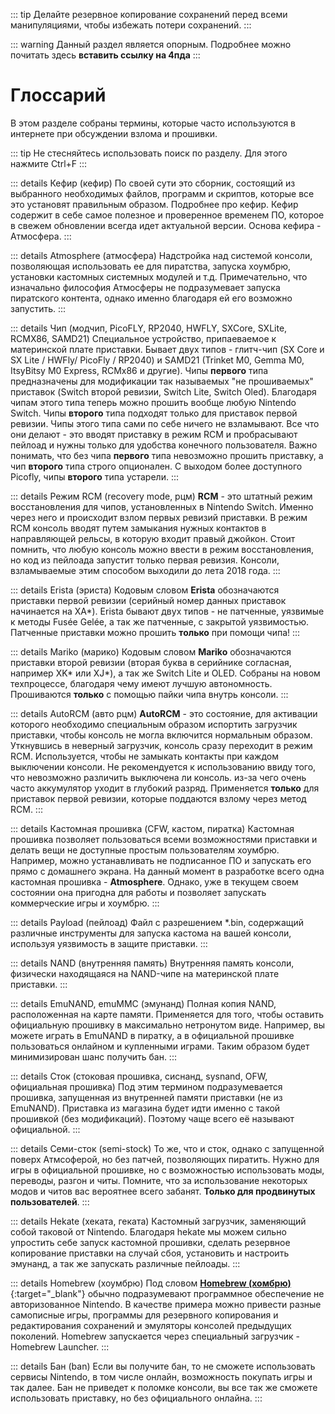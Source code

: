 ::: tip
Делайте резервное копирование сохранений перед всеми манипуляциями, чтобы избежать потери сохранений.
:::

::: warning
Данный раздел является опорным. Подробнее можно почитать здесь **вставить ссылку на 4пда**
:::

# Глоссарий

В этом разделе собраны термины, которые часто используются в интернете при обсуждении взлома и прошивки. 

::: tip
Не стесняйтесь использовать поиск по разделу. Для этого нажмите Ctrl+F
:::


::: details Кефир (кефир)
По своей сути это сборник, состоящий из выбранного необходимых файлов, программ и скриптов, которые все это установят правильным образом. Подробнее про кефир. Кефир содержит в себе самое полезное и проверенное временем ПО, которое в свежем обновлении всегда идет актуальной версии. Основа кефира - Атмосфера.
:::

::: details Atmosphere (атмосфера)
Надстройка над системой консоли, позволяющая использовать ее для пиратства, запуска хоумбрю, установки кастомных системных модулей и т.д. Примечательно, что изначально философия Атмосферы не подразумевает запуска пиратского контента, однако именно благодаря ей его возможно запустить. 
:::

::: details Чип (модчип, PicoFLY, RP2040, HWFLY, SXCore, SXLite, RCMX86, SAMD21)
Специальное устройство, припаеваемое к материнской плате приставки. Бывает двух типов - глитч-чип (SX Core и SX Lite / HWFly/ PicoFly / RP2040) и SAMD21 (Trinket M0, Gemma M0, ItsyBitsy M0 Express, RCMx86 и другие). Чипы **первого** типа предназначены для модификации так называемых "не прошиваемых" приставок (Switch второй ревизии, Switch Lite, Switch Oled). Благодаря чипам этого типа теперь можно прошить вообще любую Nintendo Switch. Чипы **второго** типа подходят только для приставок первой ревизии. Чипы этого типа сами по себе ничего не взламывают. Все что они делают - это вводят приставку в режим RCM и пробрасывают пейлоад и нужны только для удобства конечного пользователя. Важно понимать, что без чипа **первого** типа невозможно прошить приставку, а чип **второго** типа строго опционален. С выходом более доступного Picofly, чипы **второго** типа устарели. 
:::

::: details Режим RCM (recovery mode, рцм)
**RCM** - это штатный режим восстановления для чипов, установленных в Nintendo Switch. Именно через него и происходит взлом первых ревизий приставки. В режим RCM консоль вводят путем замыкания нужных контактов в направляющей рельсы, в которую входит правый джойкон. Стоит помнить, что любую консоль можно ввести в режим восстановления, но код из пейлоада запустит только первая ревизия. Консоли, взламываемые этим способом выходили до лета 2018 года. 
:::

::: details Erista (эриста)
Кодовым словом **Erista** обозначаются приставки первой ревизии (серийный номер данных приставок начинается на XA*). Erista бывают двух типов - не патченные, уязвимые к методы Fusée Gelée, а так же патченные, с закрытой уязвимостью. Патченные приставки можно прошить **только** при помощи чипа!
:::

::: details Mariko (марико)
Кодовым словом **Mariko** обозначаются приставки второй ревизии (вторая буква в серийнике согласная, например XK* или XJ*), а так же Switch Lite и OLED. Собраны на новом техпроцессе, благодаря чему имеют лучшую автономность. Прошиваются **только** с помощью пайки чипа внутрь консоли.
:::

::: details AutoRCM (авто рцм)
**AutoRCM** - это состояние, для активации которого необходимо специальным образом испортить загрузчик приставки, чтобы консоль не могла включится нормальным образом. Уткнувшись в неверный загрузчик, консоль сразу переходит в режим RCM. Используется, чтобы не замыкать контакты при каждом выключении консоли. Не рекомендуется к использованию ввиду того, что невозможно различить выключена ли консоль. из-за чего очень часто аккумулятор уходит в глубокий разряд. Применяется **только** для приставок первой ревизии, которые поддаются взлому через метод RCM.
:::

::: details Кастомная прошивка (CFW, кастом, пиратка)
Кастомная прошивка позволяет пользоваться всеми возможностями приставки и делать вещи не доступные простым пользователям хоумбрю. Например, можно устанавливать не подписанное ПО и запускать его прямо с домашнего экрана. На данный момент в разработке всего одна кастомная прошивка - **Atmosphere**. Однако, уже в текущем своем состоянии она пригодна для работы и позволяет запускать коммерческие игры и хоумбрю.
:::

::: details Payload (пейлоад)
Файл с разрешением *.bin, содержащий различные инструменты для запуска кастома на вашей консоли, используя уязвимость в защите приставки.
:::

::: details NAND (внутренняя память)
Внутренняя память консоли, физически находящаяся на NAND-чипе на материнской плате приставки. 
:::

::: details EmuNAND, emuMMC (эмунанд)
Полная копия NAND, расположенная на карте памяти. Применяется для того, чтобы оставить официальную прошивку в максимально нетронутом виде. Например, вы можете играть в EmuNAND в пиратку, а в официальной прошивке пользоваться онлайном и купленными играми. Таким образом будет минимизирован шанс получить бан.
:::

::: details Сток (стоковая прошивка, сиснанд, sysnand, OFW, официальная прошивка)
Под этим термином подразумевается прошивка, запущенная из внутренней памяти приставки (не из EmuNAND). Приставка из магазина будет идти именно с такой прошивкой (без модификаций). Поэтому чаще всего её называют официальной.
:::

::: details Семи-сток (semi-stock)
То же, что и сток, однако с запущенной поверх Атмсоферой, но без патчей, позволяющих пиратить. Нужно для игры в официальной прошивке, но с возможностью использовать моды, переводы, разгон и читы. Помните, что за использование некоторых модов и читов вас вероятнее всего забанят. **Только для продвинутых пользователей**.
:::

::: details Hekate (хеката, геката)
Кастомный загрузчик, заменяющий собой таковой от Nintendo. Благодаря hekate мы можем сильно упростить себе запуск кастомной прошивки, сделать резервное копирование приставки на случай сбоя, установить и настроить эмунанд, а так же запускать различные пейлоады.
:::

::: details Homebrew (хоумбрю)
Под словом [**Homebrew (хомбрю)**](https://ru.wikipedia.org/wiki/homebrew_(%D0%BA%D0%BE%D0%BC%D0%BF%D1%8C%D1%8E%D1%82%D0%B5%D1%80%D0%BD%D1%8B%D0%B5_%D0%B8%D0%B3%D1%80%D1%8B)){:target="_blank"} обычно подразумевают программное обеспечение не авторизованное Nintendo. В качестве примера можно привести разные самописные игры, программы для резервного копирования и редактирования сохранений и эмуляторы консолей предыдущих поколений. Homebrew запускается через специальный загрузчик - Homebrew Launcher.
:::

::: details Бан (ban)
Если вы получите бан, то не сможете использовать сервисы Nintendo, в том числе онлайн, возможность покупать игры и так далее. Бан не приведет к поломке консоли, вы все так же сможете использовать приставку, но без официального онлайна.
:::
